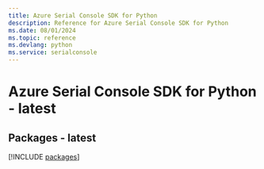 ```yaml
---
title: Azure Serial Console SDK for Python
description: Reference for Azure Serial Console SDK for Python
ms.date: 08/01/2024
ms.topic: reference
ms.devlang: python
ms.service: serialconsole
---
```

# Azure Serial Console SDK for Python - latest
## Packages - latest
[!INCLUDE [packages](serial-console-index.md)]